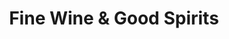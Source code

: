 ---
title: "Fine Wine & Good Spirits"
url: /boswell/fine-wine-und-good-spirits/
shop: Spirituosen
---
